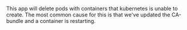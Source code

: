 This app will delete pods with containers that kubernetes is unable to create. The most common cause for this is that we've updated the CA-bundle and a container is restarting.
